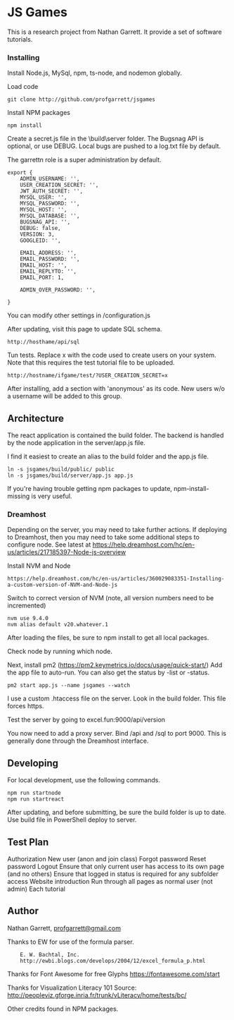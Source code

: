 # JS Games

This is a research project from Nathan Garrett. It provide a set of software tutorials.

### Installing

Install Node.js, MySql, npm, ts-node, and nodemon globally.

Load code 
```
git clone http://github.com/profgarrett/jsgames
```

Install NPM packages
```
npm install
```

Create a secret.js file in the \build\server folder. The Bugsnag API is optional, or use DEBUG. Local bugs are pushed to a log.txt file by default.

The garrettn role is a super administration by default.
```
export {
	ADMIN_USERNAME: '',
	USER_CREATION_SECRET: '',
	JWT_AUTH_SECRET: '',
	MYSQL_USER: '',
	MYSQL_PASSWORD: '',
	MYSQL_HOST: '',
	MYSQL_DATABASE: '',
	BUGSNAG_API: '',
	DEBUG: false,
	VERSION: 3,
	GOOGLEID: '',

	EMAIL_ADDRESS: '',
	EMAIL_PASSWORD: '',
	EMAIL_HOST: '',
	EMAIL_REPLYTO: '',
	EMAIL_PORT: 1,
	
	ADMIN_OVER_PASSWORD: '',

}
```

You can modify other settings in /configuration.js

After updating, visit this page to update SQL schema.
```
http://hosthame/api/sql
```

Tun tests. Replace x with the code used to create users on your system. Note that this requires the test tutorial file to be uploaded.
```
http://hostname/ifgame/test/?USER_CREATION_SECRET=x
```

After installing, add a section with 'anonymous' as its code. New users w/o a username will
be added to this group.


## Architecture

The react application is contained the build folder.  The backend is handled by the node application in the server/app.js file.  

I find it easiest to create an alias to the build folder and the app.js file.
```
ln -s jsgames/build/public/ public
ln -s jsgames/build/server/app.js app.js
```

If you're having trouble getting npm packages to update, npm-install-missing is very useful.


### Dreamhost

Depending on the server, you may need to take further actions.  If deploying to Dreamhost, then you may need to take some additional steps to configure node. See latest at https://help.dreamhost.com/hc/en-us/articles/217185397-Node-js-overview

Install NVM and Node
```
https://help.dreamhost.com/hc/en-us/articles/360029083351-Installing-a-custom-version-of-NVM-and-Node-js
```

Switch to correct version of NVM (note, all version numbers need to be incremented)
```
nvm use 9.4.0
nvm alias default v20.whatever.1
```

After loading the files, be sure to npm install to get all local packages.

Check node by running which node.

Next, install pm2 (https://pm2.keymetrics.io/docs/usage/quick-start/)
Add the app file to auto-run.
You can also get the status by -list or -status.
```
pm2 start app.js --name jsgames --watch
```

I use a custom .htaccess file on the server. Look in the build folder.  This file forces https.

Test the server by going to excel.fun:9000/api/version

You now need to add a proxy server. Bind /api and /sql to port 9000.
This is generally done through the Dreamhost interface.

## Developing

For local development, use the following commands.

```
npm run startnode
npm run startreact
```

After updating, and before submitting, be sure the build folder is up to date. Use build file in PowerShell deploy to server.



## Test Plan

Authorization
	New user (anon and join class)
	Forgot password
	Reset password
	Logout
	Ensure that only current user has access to its own page (and no others)
	Ensure that logged in status is required for any subfolder access
Website introduction
	Run through all pages as normal user (not admin)
	Each tutorial


## Author

Nathan Garrett, profgarrett@gmail.com

Thanks to EW for use of the formula parser.
```
	E. W. Bachtal, Inc.
	http://ewbi.blogs.com/develops/2004/12/excel_formula_p.html
```

Thanks for Font Awesome for free Glyphs
https://fontawesome.com/start

Thanks for Visualization Literacy 101
	Source: http://peopleviz.gforge.inria.fr/trunk/vLiteracy/home/tests/bc/


Other credits found in NPM packages.